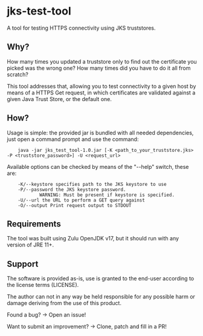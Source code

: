 # jks-test-tool
 A tool for testing HTTPS connectivity using JKS truststores.
 
 ## Why?
 
 How many times you updated a truststore only to find out the certificate you picked was the wrong one?
 How many times did you have to do it all from scratch?
 
 This tool addresses that, allowing you to test connectivity to a given host by means of a HTTPS Get request, in which certificates are validated against a given Java Trust Store, or the default one.
 
 ## How? 
 
 Usage is simple: the provided jar is bundled with all needed dependencies, just open a command prompt and use the command: 

        java -jar jks_test_tool-1.0.jar [-K <path_to_your_truststore.jks> -P <truststore_password>] -U <request_url>

 Available options can be checked by means of the "--help" switch, these are:

        -K/--keystore specifies path to the JKS keystore to use
        -P/--password the JKS keystore password.
                WARNING: Must be present if keystore is specified.
        -U/--url the URL to perform a GET query against
        -O/--output Print request output to STDOUT
 
 ## Requirements
 The tool was built using Zulu OpenJDK v17, but it should run with any version of JRE 11+.
 
 ## Support 
 The software is provided as-is, use is granted to the end-user according to the license terms (LICENSE).

 The author can not in any way be held responsible for any possible harm or damage deriving from the use of this product.

 Found a bug? -> Open an issue!

 Want to submit an improvement? -> Clone, patch and fill in a PR!
 
 
